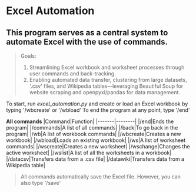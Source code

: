 # Excel Automation
## This program serves as a central system to automate Excel with the use of commands.

> Goals:
> 1. Streamlining Excel workbook and worksheet processes through user commands and back-tracking.
> 2. Enabling automated data transfer, clustering from large datasets, '.csv' files, and Wikipedia tables—leveraging Beautiful Soup for website scraping and openpyxl/pandas for data management.


To start, run _excel_automation.py_ and create or load an Excel workbook by typing '/wbcreate' or '/wbload'
To end the program at any point, type '/end'

**All commands**
|Command|Function|
|-------|--------|
|/end|Ends the program|
|/commands|A list of all commands|
|/back|To go back in the program|
|/wb|A list of workbook commands|
|/wbcreate|Creates a new workbook|
|/wbload|Loads an existing workbook|
|/ws|A list of worksheet commands|
|/wscreate|Creates a new worksheet|
|/wschange|Changes the active worksheet|
|/wslist|A list of all the worksheets in a workbook|
|/datacsv|Transfers data from a .csv file|
|/datawiki|Transfers data from a Wikipedia table|

>All commands automatically save the Excel file. However, you can also type '/save'

